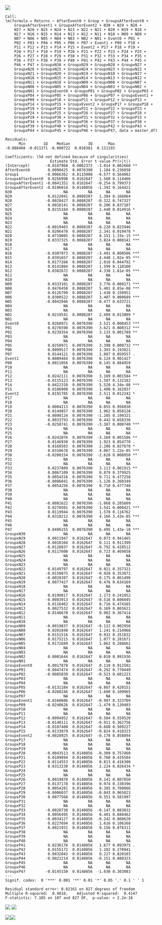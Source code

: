 ![](ThesisDataWrangling_files/figure-markdown_strict/unnamed-chunk-8-1.png)


    Call:
    lm(formula = Returns ~ AfterEvent0 + Group + GroupxAfterEvent0 + 
        GroupxAfterEvent1 + GroupxAfterEvent2 + N30 + N29 + N28 + 
        N27 + N26 + N25 + N24 + N23 + N22 + N21 + N20 + N19 + N18 + 
        N17 + N16 + N15 + N14 + N13 + N12 + N11 + N10 + N09 + N08 + 
        N07 + N06 + N05 + N04 + N03 + N02 + N01 + Event0 + P01 + 
        P02 + P03 + P04 + P05 + P06 + P07 + Event1 + P09 + P10 + 
        P11 + P12 + P13 + P14 + P15 + Event2 + P17 + P18 + P19 + 
        P20 + P17 + P18 + P19 + P20 + P21 + P22 + P23 + P24 + P25 + 
        P26 + P27 + P28 + P29 + P30 + P31 + P32 + P33 + P34 + P35 + 
        P36 + P37 + P38 + P39 + P40 + P41 + P42 + P43 + P44 + P45 + 
        P46 + P47 + GroupxN30 + GroupxN29 + GroupxN28 + GroupxN27 + 
        GroupxN26 + GroupxN25 + GroupxN24 + GroupxN23 + GroupxN22 + 
        GroupxN21 + GroupxN20 + GroupxN19 + GroupxN18 + GroupxN17 + 
        GroupxN16 + GroupxN15 + GroupxN14 + GroupxN13 + GroupxN12 + 
        GroupxN11 + GroupxN10 + GroupxN09 + GroupxN08 + GroupxN07 + 
        GroupxN06 + GroupxN05 + GroupxN04 + GroupxN03 + GroupxN02 + 
        GroupxN01 + GroupxEvent0 + GroupxP01 + GroupxP02 + GroupxP03 + 
        GroupxP04 + GroupxP05 + GroupxP06 + GroupxP07 + GroupxEvent1 + 
        GroupxP09 + GroupxP10 + GroupxP11 + GroupxP12 + GroupxP13 + 
        GroupxP14 + GroupxP15 + GroupxEvent2 + GroupxP17 + GroupxP18 + 
        GroupxP19 + GroupxP20 + GroupxP21 + GroupxP22 + GroupxP23 + 
        GroupxP24 + GroupxP25 + GroupxP26 + GroupxP27 + GroupxP28 + 
        GroupxP29 + GroupxP30 + GroupxP31 + GroupxP32 + GroupxP33 + 
        GroupxP34 + GroupxP35 + GroupxP36 + GroupxP37 + GroupxP38 + 
        GroupxP39 + GroupxP40 + GroupxP41 + GroupxP42 + GroupxP43 + 
        GroupxP44 + GroupxP45 + GroupxP46 + GroupxP47, data = master_df)

    Residuals:
          Min        1Q    Median        3Q       Max 
    -0.088468 -0.011371 -0.000722  0.010381  0.111193 

    Coefficients: (54 not defined because of singularities)
                        Estimate Std. Error t value Pr(>|t|)    
    (Intercept)       -0.0187968  0.0062372  -3.014 0.002660 ** 
    AfterEvent0        0.0090425  0.0076390   1.184 0.236858    
    Group1            -0.0066362  0.0115008  -0.577 0.564082    
    GroupxAfterEvent0  0.0256998  0.0162647   1.580 0.114466    
    GroupxAfterEvent1 -0.0041351  0.0162647  -0.254 0.799373    
    GroupxAfterEvent2 -0.0196014  0.0140856  -1.392 0.164421    
    N30                       NA         NA      NA       NA    
    N29                0.0122041  0.0088207   1.384 0.166864    
    N28               -0.0028427  0.0088207  -0.322 0.747327    
    N27                0.0018141  0.0088207   0.206 0.837107    
    N26                0.0215184  0.0088207   2.440 0.014916 *  
    N25                       NA         NA      NA       NA    
    N24                       NA         NA      NA       NA    
    N23                       NA         NA      NA       NA    
    N22               -0.0019403  0.0088207  -0.220 0.825946    
    N21                0.0206478  0.0088207   2.341 0.019478 *  
    N20                0.0719005  0.0088207   8.151 1.33e-15 ***
    N19                0.0337325  0.0088207   3.824 0.000141 ***
    N18                       NA         NA      NA       NA    
    N17                       NA         NA      NA       NA    
    N16               -0.0307973  0.0088207  -3.491 0.000506 ***
    N15                0.0391657  0.0088207   4.440 1.02e-05 ***
    N14                0.0177266  0.0088207   2.010 0.044792 *  
    N13                0.0141084  0.0088207   1.599 0.110100    
    N12                0.0382672  0.0088207   4.338 1.61e-05 ***
    N11                       NA         NA      NA       NA    
    N10                       NA         NA      NA       NA    
    N09                0.0333101  0.0088207   3.776 0.000171 ***
    N08                0.0476450  0.0088207   5.401 8.65e-08 ***
    N07                0.0126799  0.0088207   1.438 0.150951    
    N06                0.0300522  0.0088207   3.407 0.000689 ***
    N05               -0.0042046  0.0088207  -0.477 0.633721    
    N04                       NA         NA      NA       NA    
    N03                       NA         NA      NA       NA    
    N02                0.0219541  0.0088207   2.489 0.013009 *  
    N01                       NA         NA      NA       NA    
    Event0             0.0268971  0.0076390   3.521 0.000453 ***
    P01                0.0276590  0.0076390   3.621 0.000312 ***
    P02                0.0239354  0.0076390   3.133 0.001789 ** 
    P03                       NA         NA      NA       NA    
    P04                       NA         NA      NA       NA    
    P05                0.0258971  0.0076390   3.390 0.000732 ***
    P06                0.0099517  0.0076390   1.303 0.193021    
    P07                0.0144121  0.0076390   1.887 0.059557 .  
    Event1             0.0009464  0.0076390   0.124 0.901427    
    P09                0.0011056  0.0076390   0.145 0.884959    
    P10                       NA         NA      NA       NA    
    P11                       NA         NA      NA       NA    
    P12                0.0242111  0.0076390   3.169 0.001584 ** 
    P13               -0.0115123  0.0076390  -1.507 0.132182    
    P14                0.0422310  0.0076390   5.528 4.34e-08 ***
    P15                0.0106908  0.0076390   1.400 0.162037    
    Event2             0.0191785  0.0076390   2.511 0.012242 *  
    P17                       NA         NA      NA       NA    
    P18                       NA         NA      NA       NA    
    P19                0.0004213  0.0076390   0.055 0.956030    
    P20                0.0149857  0.0076390   1.962 0.050128 .  
    P21               -0.0098124  0.0076390  -1.285 0.199321    
    P22                0.0033793  0.0076390   0.442 0.658336    
    P23               -0.0258741  0.0076390  -3.387 0.000740 ***
    P24                       NA         NA      NA       NA    
    P25                       NA         NA      NA       NA    
    P26               -0.0242076  0.0076390  -3.169 0.001586 ** 
    P27                0.0146930  0.0076390   1.923 0.054770 .  
    P28                0.0168503  0.0076390   2.206 0.027670 *  
    P29                0.0310678  0.0076390   4.067 5.22e-05 ***
    P30               -0.0200154  0.0076390  -2.620 0.008950 ** 
    P31                       NA         NA      NA       NA    
    P32                       NA         NA      NA       NA    
    P33                0.0237809  0.0076390   3.113 0.001915 ** 
    P34                0.0067109  0.0076390   0.879 0.379925    
    P35                0.0054316  0.0076390   0.711 0.477258    
    P36               -0.0086041  0.0076390  -1.126 0.260349    
    P37                0.0054256  0.0076390   0.710 0.477748    
    P38                       NA         NA      NA       NA    
    P39                       NA         NA      NA       NA    
    P40                       NA         NA      NA       NA    
    P41               -0.0081622  0.0076390  -1.068 0.285609    
    P42                0.0270501  0.0076390   3.541 0.000421 ***
    P43                0.0119944  0.0076390   1.570 0.116762    
    P44                0.0318212  0.0076390   4.166 3.43e-05 ***
    P45                       NA         NA      NA       NA    
    P46                       NA         NA      NA       NA    
    P47                0.0496155  0.0076390   6.495 1.43e-10 ***
    GroupxN30                 NA         NA      NA       NA    
    GroupxN29          0.0011947  0.0162647   0.073 0.941465    
    GroupxN28          0.0018104  0.0162647   0.111 0.911399    
    GroupxN27         -0.0128837  0.0162647  -0.792 0.428512    
    GroupxN26          0.0117600  0.0162647   0.723 0.469858    
    GroupxN25                 NA         NA      NA       NA    
    GroupxN24                 NA         NA      NA       NA    
    GroupxN23                 NA         NA      NA       NA    
    GroupxN22          0.0149797  0.0162647   0.921 0.357321    
    GroupxN21         -0.0150875  0.0162647  -0.928 0.353872    
    GroupxN20         -0.0028387  0.0162647  -0.175 0.861490    
    GroupxN19          0.0077427  0.0162647   0.476 0.634169    
    GroupxN18                 NA         NA      NA       NA    
    GroupxN17                 NA         NA      NA       NA    
    GroupxN16          0.0190817  0.0162647   1.173 0.241052    
    GroupxN15         -0.0083913  0.0162647  -0.516 0.606045    
    GroupxN14          0.0116462  0.0162647   0.716 0.474165    
    GroupxN13          0.0027532  0.0162647   0.169 0.865621    
    GroupxN12          0.0146678  0.0162647   0.902 0.367414    
    GroupxN11                 NA         NA      NA       NA    
    GroupxN10                 NA         NA      NA       NA    
    GroupxN09         -0.0019837  0.0162647  -0.122 0.902958    
    GroupxN08          0.0201840  0.0162647   1.241 0.214968    
    GroupxN07          0.0151516  0.0162647   0.932 0.351832    
    GroupxN06          0.0175215  0.0162647   1.077 0.281671    
    GroupxN05          0.0172689  0.0162647   1.062 0.288662    
    GroupxN04                 NA         NA      NA       NA    
    GroupxN03                 NA         NA      NA       NA    
    GroupxN02          0.0001644  0.0162647   0.010 0.991936    
    GroupxN01                 NA         NA      NA       NA    
    GroupxEvent0       0.0017878  0.0162647   0.110 0.912502    
    GroupxP01         -0.0047474  0.0162647  -0.292 0.770449    
    GroupxP02         -0.0085039  0.0162647  -0.523 0.601223    
    GroupxP03                 NA         NA      NA       NA    
    GroupxP04                 NA         NA      NA       NA    
    GroupxP05         -0.0131184  0.0162647  -0.807 0.420151    
    GroupxP06         -0.0260246  0.0162647  -1.600 0.109965    
    GroupxP07                 NA         NA      NA       NA    
    GroupxEvent1      -0.0160606  0.0162647  -0.987 0.323709    
    GroupxP09         -0.0240626  0.0162647  -1.479 0.139403    
    GroupxP10                 NA         NA      NA       NA    
    GroupxP11                 NA         NA      NA       NA    
    GroupxP12         -0.0094952  0.0162647  -0.584 0.559520    
    GroupxP13         -0.0148111  0.0162647  -0.911 0.362756    
    GroupxP14         -0.0107400  0.0162647  -0.660 0.509227    
    GroupxP15         -0.0133979  0.0162647  -0.824 0.410323    
    GroupxEvent2      -0.0028925  0.0162647  -0.178 0.858894    
    GroupxP17                 NA         NA      NA       NA    
    GroupxP18                 NA         NA      NA       NA    
    GroupxP19                 NA         NA      NA       NA    
    GroupxP20         -0.0043513  0.0140856  -0.309 0.757460    
    GroupxP21          0.0109894  0.0140856   0.780 0.435504    
    GroupxP22          0.0114553  0.0140856   0.813 0.416300    
    GroupxP23          0.0313230  0.0140856   2.224 0.026434 *  
    GroupxP24                 NA         NA      NA       NA    
    GroupxP25                 NA         NA      NA       NA    
    GroupxP26          0.0019870  0.0140856   0.141 0.887850    
    GroupxP27          0.0137178  0.0140856   0.974 0.330396    
    GroupxP28          0.0054281  0.0140856   0.385 0.700066    
    GroupxP29         -0.0006037  0.0140856  -0.043 0.965823    
    GroupxP30          0.0077568  0.0140856   0.551 0.581997    
    GroupxP31                 NA         NA      NA       NA    
    GroupxP32                 NA         NA      NA       NA    
    GroupxP33         -0.0020730  0.0140856  -0.147 0.883032    
    GroupxP34          0.0056495  0.0140856   0.401 0.688462    
    GroupxP35         -0.0034127  0.0140856  -0.242 0.808620    
    GroupxP36          0.0227694  0.0140856   1.616 0.106368    
    GroupxP37          0.0021931  0.0140856   0.156 0.876311    
    GroupxP38                 NA         NA      NA       NA    
    GroupxP39                 NA         NA      NA       NA    
    GroupxP40                 NA         NA      NA       NA    
    GroupxP41          0.0236176  0.0140856   1.677 0.093975 .  
    GroupxP42          0.0155172  0.0140856   1.102 0.270941    
    GroupxP43          0.0032043  0.0140856   0.227 0.820103    
    GroupxP44         -0.0021214  0.0140856  -0.151 0.880323    
    GroupxP45                 NA         NA      NA       NA    
    GroupxP46                 NA         NA      NA       NA    
    GroupxP47         -0.0145150  0.0140856  -1.030 0.303083    
    ---
    Signif. codes:  0 '***' 0.001 '**' 0.01 '*' 0.05 '.' 0.1 ' ' 1

    Residual standard error: 0.02161 on 827 degrees of freedom
    Multiple R-squared:  0.4818,    Adjusted R-squared:  0.4147 
    F-statistic: 7.185 on 107 and 827 DF,  p-value: < 2.2e-16

![](ThesisDataWrangling_files/figure-markdown_strict/unnamed-chunk-11-1.png)
![](ThesisDataWrangling_files/figure-markdown_strict/unnamed-chunk-12-1.png)

![](ThesisDataWrangling_files/figure-markdown_strict/unnamed-chunk-15-1.png)![](ThesisDataWrangling_files/figure-markdown_strict/unnamed-chunk-15-2.png)
